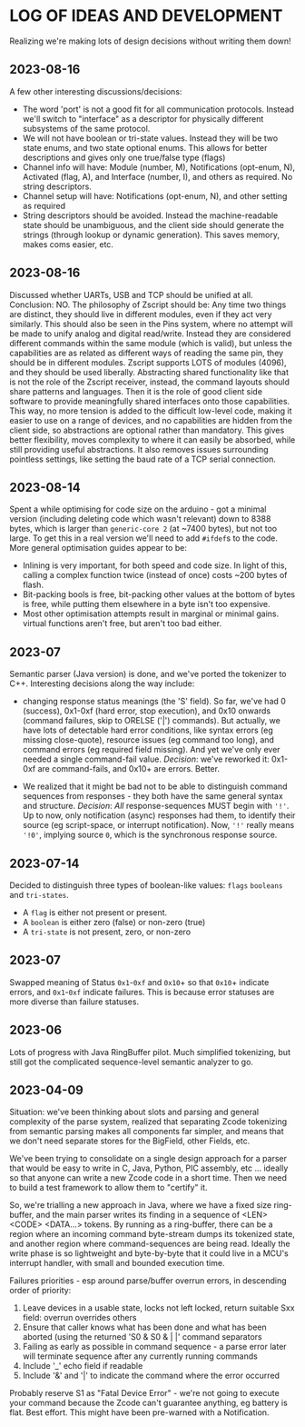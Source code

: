 LOG OF IDEAS AND DEVELOPMENT
===

Realizing we're making lots of design decisions without writing them down!


2023-08-16
---
A few other interesting discussions/decisions:
- The word 'port' is not a good fit for all communication protocols. Instead we'll switch to "interface" as a descriptor for physically different subsystems of the same protocol.
- We will not have boolean or tri-state values. Instead they will be two state enums, and two state optional enums. This allows for better descriptions and gives only one true/false type (flags)
- Channel info will have: Module (number, M), Notifications (opt-enum, N), Activated (flag, A), and Interface (number, I), and others as required. No string descriptors.
- Channel setup will have: Notifications (opt-enum, N), and other setting as required
- String descriptors should be avoided. Instead the machine-readable state should be unambiguous, and the client side should generate the strings (through lookup or dynamic generation). This saves memory, makes coms easier, etc.

2023-08-16
---
Discussed whether UARTs, USB and TCP should be unified at all. Conclusion: NO.
The philosophy of Zscript should be: Any time two things are distinct, they should live in different modules, even if they act very similarly.
This should also be seen in the Pins system, where no attempt will be made to unify analog and digital read/write.
Instead they are considered different commands within the same module (which is valid), but unless the capabilities are as related as different ways of reading the same pin, they should be in different modules.
Zscript supports LOTS of modules (4096), and they should be used liberally. Abstracting shared functionality like that is not the role of the Zscript receiver, instead, the command layouts should share patterns and languages. Then it is the role of good client side software to provide meaningfully shared interfaces onto those capabilities. This way, no more tension is added to the difficult low-level code, making it easier to use on a range of devices, and no capabilities are hidden from the client side, so abstractions are optional rather than mandatory.
This gives better flexibility, moves complexity to where it can easily be absorbed, while still providing useful abstractions.
It also removes issues surrounding pointless settings, like setting the baud rate of a TCP serial connection.


2023-08-14
---
Spent a while optimising for code size on the arduino - got a minimal version (including deleting code which wasn't relevant) down to 8388 bytes, which is larger than `generic-core 2` (at ~7400 bytes), but not too large. To get this in a real version we'll need to add `#ifdef`s to the code.
More general optimisation guides appear to be:
- Inlining is very important, for both speed and code size. In light of this, calling a complex function twice (instead of once) costs ~200 bytes of flash.
- Bit-packing bools is free, bit-packing other values at the bottom of bytes is free, while putting them elsewhere in a byte isn't too expensive.
- Most other optimisation attempts result in marginal or minimal gains. virtual functions aren't free, but aren't too bad either.


2023-07
---
Semantic parser (Java version) is done, and we've ported the tokenizer to C++. Interesting decisions along the way include:
* changing response status meanings (the 'S' field). So far, we've had 0 (success), 0x1-0xf (hard error, stop execution), and 0x10 onwards (command failures, skip to ORELSE ('|') commands). But actually, we have lots of detectable hard error conditions, like syntax errors (eg missing close-quote), resource issues (eg command too long), and command errors (eg required field missing). And yet we've only ever needed a single command-fail value. *Decision*: we've reworked it: 0x1-0xf are command-fails, and 0x10+ are errors. Better.

* We realized that it might be bad not to be able to distinguish command sequences from responses - they both have the same general syntax and structure. *Decision*:  _All_ response-sequences MUST begin with `'!'`. Up to now, only notification (async) responses had them, to identify their source (eg script-space, or interrupt notification). Now, `'!'` really means `'!0'`, implying source `0`, which is the synchronous response source.

2023-07-14
---
Decided to distinguish three types of boolean-like values: `flags` `booleans` and `tri-states`. 
- A `flag` is either not present or present. 
- A `boolean` is either zero (false) or non-zero (true)
- A `tri-state` is not present, zero, or non-zero

2023-07
---
Swapped meaning of Status `0x1`-`0xf` and `0x10`+ so that `0x10`+ indicate errors, and `0x1`-`0xf` indicate failures. This is because error statuses are more diverse than failure statuses.

2023-06
---
Lots of progress with Java RingBuffer pilot. Much simplified tokenizing, but still got the complicated sequence-level semantic analyzer to go.


2023-04-09
---
Situation: we've been thinking about slots and parsing and general complexity of the parse system, realized that separating Zcode tokenizing from semantic parsing makes all components far simpler, and means that we don't need separate stores for the BigField, other Fields, etc. 

We've been trying to consolidate on a single design approach for a parser that would be easy to write in C, Java, Python, PIC assembly, etc ... ideally so that anyone can write a new Zcode code in a short time. Then we need to build a test framework to allow them to "certify" it. 

So, we're trialling a new approach in Java, where we have a fixed size ring-buffer, and the main parser writes its finding in a sequence of &lt;LEN> &lt;CODE> &lt;DATA...> tokens. By running as a ring-buffer, there can be a region where an incoming command byte-stream dumps its tokenized state, and another region where command-sequences are being read. Ideally the write phase is so lightweight and byte-by-byte that it could live in a MCU's interrupt handler, with small and bounded execution time.


Failures priorities - esp around parse/buffer overrun errors, in descending order of priority:
1. Leave devices in a usable state, locks not left locked, return suitable Sxx field: overrun overrides others
1. Ensure that caller knows what has been done and what has been aborted (using the returned 'S0 & S0 & | |' command separators
1. Failing as early as possible in command sequence - a parse error later will terminate sequence after any currently running commands
1. Include '_' echo field if readable
1. Include '&' and '|' to indicate the command where the error occurred

Probably reserve S1 as "Fatal Device Error" - we're not going to execute your command because the Zcode can't guarantee anything, eg battery is flat. Best effort. This might have been pre-warned with a Notification.
